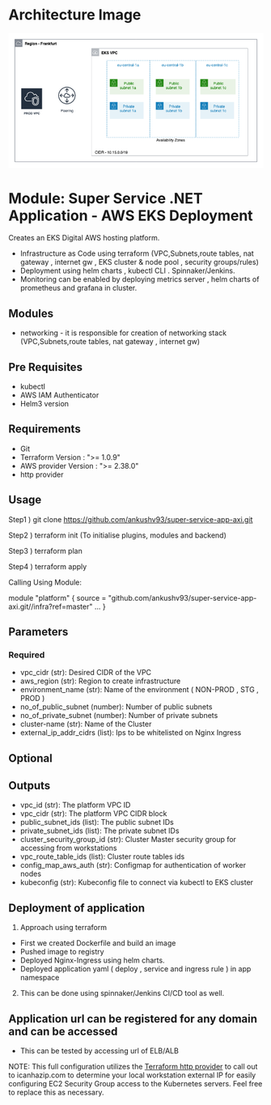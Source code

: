 # Architecture Image

![alt text](https://github.com/ankushv93/super-service-app-axi/blob/master/eks-architecture.png)


# Module: Super Service .NET Application - AWS EKS Deployment

Creates an EKS Digital AWS hosting platform.

* Infrastructure as Code using terraform (VPC,Subnets,route tables, nat gateway , internet gw , EKS cluster & node pool , security groups/rules)
* Deployment using helm charts , kubectl CLI . Spinnaker/Jenkins.
* Monitoring can be enabled by deploying metrics server , helm charts of prometheus and grafana in cluster.

## Modules

* networking - it is responsible for creation of networking stack (VPC,Subnets,route tables, nat gateway , internet gw)

## Pre Requisites

* kubectl 
* AWS IAM Authenticator
* Helm3 version 

## Requirements
* Git 
* Terraform Version : ">= 1.0.9"
* AWS provider Version : ">= 2.38.0"
* http provider

## Usage

Step1 ) git clone https://github.com/ankushv93/super-service-app-axi.git

Step2 ) terraform init (To initialise plugins, modules and backend)

Step3 ) terraform plan

Step4 ) terraform apply  

Calling Using Module:

module "platform" {
  source = "github.com/ankushv93/super-service-app-axi.git//infra?ref=master"
  ... 
}



## Parameters
### Required
* vpc_cidr (str): Desired CIDR of the VPC
* aws_region (str): Region to create infrastructure
* environment_name (str): Name of the environment ( NON-PROD , STG , PROD )
* no_of_public_subnet (number): Number of public subnets
* no_of_private_subnet (number): Number of private subnets
* cluster-name (str): Name of the Cluster
* external_ip_addr_cidrs (list): Ips to be whitelisted on Nginx Ingress 


## Optional

## Outputs
* vpc_id (str): The platform VPC ID
* vpc_cidr (str): The platform VPC CIDR block
* public_subnet_ids (list): The public subnet IDs
* private_subnet_ids (list): The private subnet IDs
* cluster_security_group_id (str): Cluster Master security group for accessing from workstations
* vpc_route_table_ids (list): Cluster route tables ids
* config_map_aws_auth (str): Configmap for authentication of worker nodes
* kubeconfig (str): Kubeconfig file to connect via kubectl to EKS cluster

## Deployment of application

1) Approach using terraform

* First we created Dockerfile and build an image 
* Pushed image to registry
* Deployed Nginx-Ingress using helm charts.
* Deployed application yaml  ( deploy , service and ingress rule ) in app namespace

2) This can be done using spinnaker/Jenkins CI/CD tool as well.  


## Application url can be registered for any domain and can be accessed

* This can be tested by accessing url of ELB/ALB

NOTE: This full configuration utilizes the [Terraform http provider](https://www.terraform.io/docs/providers/http/index.html) to call out to icanhazip.com to determine your local workstation external IP for easily configuring EC2 Security Group access to the Kubernetes servers. Feel free to replace this as necessary.